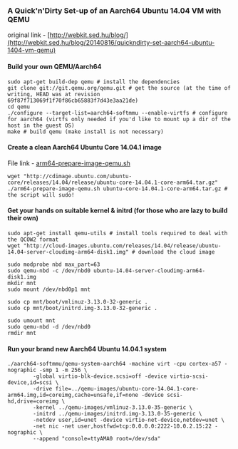 ### A Quick'n'Dirty Set-up of an Aarch64 Ubuntu 14.04 VM with QEMU

original link - [http://webkit.sed.hu/blog/](http://webkit.sed.hu/blog/20140816/quickndirty-set-aarch64-ubuntu-1404-vm-qemu)

#### Build your own QEMU/Aarch64

```
sudo apt-get build-dep qemu # install the dependencies
git clone git://git.qemu.org/qemu.git # get the source (at the time of writing, HEAD was at revision 69f87f713069f1f70f86cb65883f7d43e3aa21de)
cd qemu
./configure --target-list=aarch64-softmmu --enable-virtfs # configure for aarch64 (virtfs only needed if you'd like to mount up a dir of the host in the guest OS)
make # build qemu (make install is not necessary)
```

#### Create a clean Aarch64 Ubuntu Core 14.04.1 image

File link - [arm64-prepare-image-qemu.sh](http://webkit.sed.hu/sites/webkit.sed.hu/files/arm64-prepare-image-qemu.txt)

```
wget "http://cdimage.ubuntu.com/ubuntu-core/releases/14.04/release/ubuntu-core-14.04.1-core-arm64.tar.gz"
./arm64-prepare-image-qemu.sh ubuntu-core-14.04.1-core-arm64.tar.gz # the script will sudo!
```

#### Get your hands on suitable kernel & initrd (for those who are lazy to build their own)

```
sudo apt-get install qemu-utils # install tools required to deal with the QCOW2 format
wget "http://cloud-images.ubuntu.com/releases/14.04/release/ubuntu-14.04-server-cloudimg-arm64-disk1.img" # download the cloud image
```

```
sudo modprobe nbd max_part=63
sudo qemu-nbd -c /dev/nbd0 ubuntu-14.04-server-cloudimg-arm64-disk1.img
mkdir mnt
sudo mount /dev/nbd0p1 mnt
```

```
sudo cp mnt/boot/vmlinuz-3.13.0-32-generic .
sudo cp mnt/boot/initrd.img-3.13.0-32-generic .
```

```
sudo umount mnt
sudo qemu-nbd -d /dev/nbd0
rmdir mnt
```

#### Run your brand new Aarch64 Ubuntu 14.04.1 system

```
./aarch64-softmmu/qemu-system-aarch64 -machine virt -cpu cortex-a57 -nographic -smp 1 -m 256 \
        -global virtio-blk-device.scsi=off -device virtio-scsi-device,id=scsi \
        -drive file=../qemu-images/ubuntu-core-14.04.1-core-arm64.img,id=coreimg,cache=unsafe,if=none -device scsi-hd,drive=coreimg \
        -kernel ../qemu-images/vmlinuz-3.13.0-35-generic \
        -initrd ../qemu-images/initrd.img-3.13.0-35-generic \
        -netdev user,id=unet -device virtio-net-device,netdev=unet \
        -net nic -net user,hostfwd=tcp:0.0.0.0:2222-10.0.2.15:22 -nographic \
        --append "console=ttyAMA0 root=/dev/sda"
```
